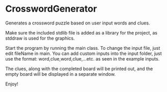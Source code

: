 # CrosswordGenerator
Generates a crossword puzzle based on user input words and clues.

Make sure the included stdlib file is added as a library for the project, as stddraw is used for the graphics.

Start the program by running the main class. To change the input file, just edit fileName in main. You can add custom inputs
into the input folder, just use the format: word,clue,word,clue,...etc. as seen in the example inputs.

The clues, along with the completed board will be printed out, and the empty board will be displayed in a separate window.

Enjoy!

